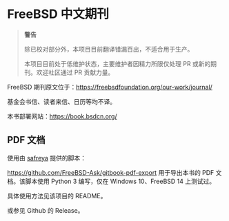 # FreeBSD 中文期刊

>**警告**
>
>除已校对部分外，本项目目前翻译错漏百出，不适合用于生产。
>
>本项目目前处于低维护状态，主要维护者因精力所限仅处理 PR 或新的期刊。欢迎社区通过 PR 贡献力量。


FreeBSD 期刊原文位于：<https://freebsdfoundation.org/our-work/journal/>

基金会书信、读者来信、日历等均不译。

本书部署网站：<https://book.bsdcn.org/>


## PDF 文档

使用由 [safreya](https://github.com/safreya) 提供的脚本：

<https://github.com/FreeBSD-Ask/gitbook-pdf-export> 用于导出本书的 PDF 文档。该脚本使用 Python 3 编写，仅在 Windows 10、FreeBSD 14 上测试过。

具体使用方法见该项目的 README。

或参见 Github 的 Release。
